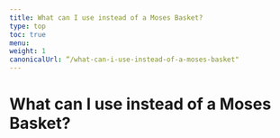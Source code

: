 ```yaml
---
title: What can I use instead of a Moses Basket?
type: top
toc: true
menu:
weight: 1
canonicalUrl: “/what-can-i-use-instead-of-a-moses-basket"
---
```


# What can I use instead of a Moses Basket?

